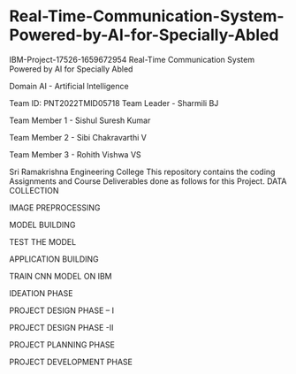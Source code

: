 # Real-Time-Communication-System-Powered-by-AI-for-Specially-Abled
IBM-Project-17526-1659672954
Real-Time Communication System Powered by AI for Specially Abled

Domain
AI - Artificial Intelligence

Team ID: PNT2022TMID05718
Team Leader - Sharmili BJ

Team Member 1 - Sishul Suresh Kumar

Team Member 2 - Sibi Chakravarthi V

Team Member 3 - Rohith Vishwa VS

Sri Ramakrishna Engineering College
This repository contains the coding Assignments and Course Deliverables done as follows for this Project.
DATA COLLECTION

IMAGE PREPROCESSING

MODEL BUILDING

TEST THE MODEL

APPLICATION BUILDING

TRAIN CNN MODEL ON IBM

IDEATION PHASE

PROJECT DESIGN PHASE – I

PROJECT DESIGN PHASE -II

PROJECT PLANNING PHASE

PROJECT DEVELOPMENT PHASE
